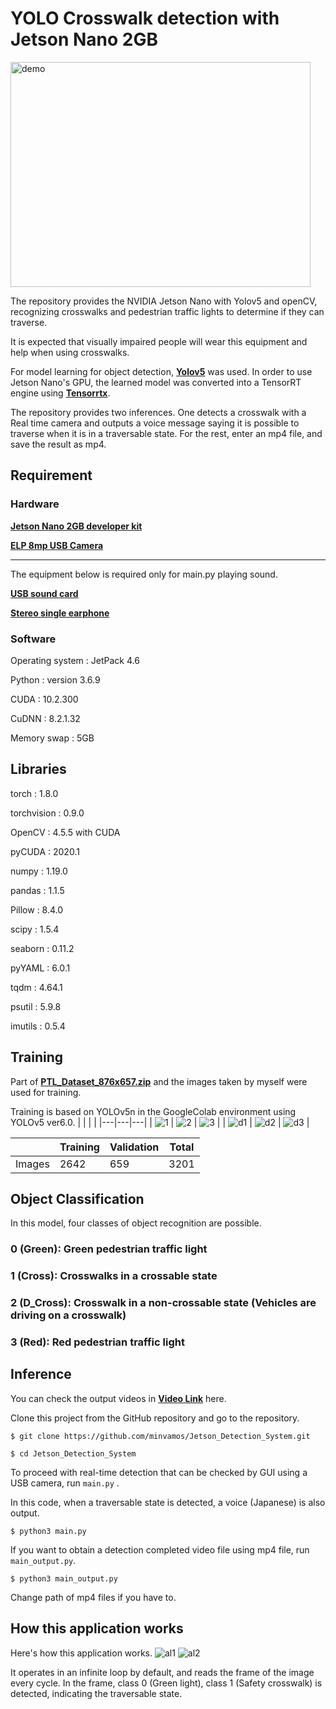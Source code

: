 # YOLO Crosswalk detection with Jetson Nano 2GB
<img src="https://github.com/minvamos/Jetson_Detection_System/assets/122091776/660220dc-464b-416f-8e09-2e3b5e1e3ebf" alt="demo" width="480" height="360">


The repository provides the NVIDIA Jetson Nano with Yolov5 and openCV, recognizing crosswalks and pedestrian traffic lights to determine if they can traverse.

It is expected that visually impaired people will wear this equipment and help when using crosswalks.

For model learning for object detection, [**Yolov5**](https://github.com/ultralytics/yolov5) was used. In order to use Jetson Nano's GPU, the learned model was converted into a TensorRT engine using [**Tensorrtx**](https://github.com/wang-xinyu/tensorrtx/tree/master/yolov5).

The repository provides two inferences. One detects a crosswalk with a Real time camera and outputs a voice message saying it is possible to traverse when it is in a traversable state. For the rest, enter an mp4 file, and save the result as mp4.

## Requirement

### Hardware

[**Jetson Nano 2GB developer kit**](https://developer.nvidia.com/embedded/learn/get-started-jetson-nano-2gb-devkit)

[**ELP 8mp USB Camera**](https://a.co/d/hiW5Qi0)

-------------
The equipment below is required only for main.py playing sound.

[**USB sound card**](https://eleshop.jp/shop/g/gMAR121/?srsltid=AfmBOooG1S5eVXwVad2FVfjOR3HIlRD5SNnTIJkZ13JA1yQ3rukahjr83eg)

[**Stereo single earphone**](https://amzn.asia/d/9Vk3nyw)

### Software

Operating system : JetPack 4.6

Python : version 3.6.9

CUDA : 10.2.300

CuDNN : 8.2.1.32

Memory swap : 5GB

## Libraries

torch : 1.8.0

torchvision : 0.9.0

OpenCV : 4.5.5 with CUDA

pyCUDA : 2020.1

numpy  : 1.19.0

pandas : 1.1.5

Pillow : 8.4.0

scipy : 1.5.4

seaborn : 0.11.2

pyYAML : 6.0.1

tqdm : 4.64.1

psutil : 5.9.8

imutils : 0.5.4


## Training
Part of [**PTL_Dataset_876x657.zip**](https://dl.orangedox.com/p6T3Fs) and the images taken by myself were used for training.

Training is based on YOLOv5n in the GoogleColab environment using YOLOv5 ver6.0.
|   |   |   |
|---|---|---|
| ![1](https://github.com/minvamos/Jetson_Detection_System/assets/122091776/931747b9-b8c6-4de6-8733-57b9cf07efa7) | ![2](https://github.com/minvamos/Jetson_Detection_System/assets/122091776/fa8af2a3-eb1d-4a31-8f77-5c91a7512774) | ![3](https://github.com/minvamos/Jetson_Detection_System/assets/122091776/4d86b1ea-52c1-4a0f-bcf0-64c065b6e44c) |
| ![d1](https://github.com/minvamos/Jetson_Detection_System/assets/122091776/af87920e-92ea-438d-a21a-98ef48e71483) | ![d2](https://github.com/minvamos/Jetson_Detection_System/assets/122091776/d7008e9a-77cb-4bc6-ab07-95c0e011a032) | ![d3](https://github.com/minvamos/Jetson_Detection_System/assets/122091776/33410afa-4bfe-4731-b70d-f1b89c070ae2) |

|           | Training | Validation |  Total |
|-----------|----------|------------|--------|
| Images    | 2642      | 659       | 3201    |

## Object Classification
In this model, four classes of object recognition are possible.

### 0 (Green): Green pedestrian traffic light
### 1 (Cross): Crosswalks in a crossable state

### 2 (D_Cross): Crosswalk in a non-crossable state (Vehicles are driving on a crosswalk)

### 3 (Red): Red pedestrian traffic light
## Inference
You can check the output videos in [**Video Link**](https://youtu.be/FFOofk3XE1s?si=jHIGIHz5xtgDS1eW) here.

Clone this project from the GitHub repository and go to the repository.
```
$ git clone https://github.com/minvamos/Jetson_Detection_System.git
```
```
$ cd Jetson_Detection_System
```
To proceed with real-time detection that can be checked by GUI using a USB camera, run 
```main.py``` .

In this code, when a traversable state is detected, a voice (Japanese) is also output.

```
$ python3 main.py
```
If you want to obtain a detection completed video file using mp4 file, run ```main_output.py```.
```
$ python3 main_output.py
```
Change path of mp4 files if you have to. 

## How this application works
Here's how this application works.
![al1](https://github.com/minvamos/Jetson_Detection_System/assets/122091776/2af27b02-4bf8-469e-b583-6575859be7fb)
![al2](https://github.com/minvamos/Jetson_Detection_System/assets/122091776/fb82778c-ddee-472a-aa86-2588b51a076e)

It operates in an infinite loop by default, and reads the frame of the image every cycle. In the frame, class 0 (Green light), class 1 (Safety crosswalk) is detected, indicating the traversable state.